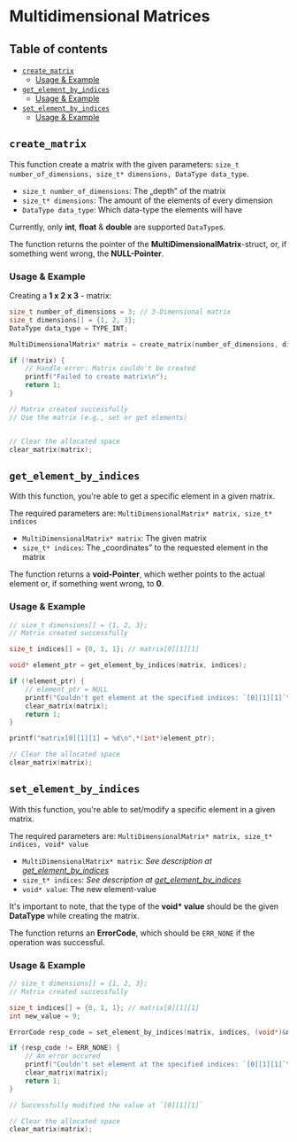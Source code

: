 <h1>Multidimensional Matrices</h1>

<h2>Table of contents</h2>

- [`create_matrix`](#create_matrix)
  - [Usage \& Example](#usage--example)
- [`get_element_by_indices`](#get_element_by_indices)
  - [Usage \& Example](#usage--example-1)
- [`set_element_by_indices`](#set_element_by_indices)
  - [Usage \& Example](#usage--example-2)


## `create_matrix`

This function create a matrix with the given parameters: `size_t number_of_dimensions, size_t* dimensions, DataType data_type`.

- `size_t number_of_dimensions`: The „depth” of the matrix
- `size_t* dimensions`: The amount of the elements of every dimension
- `DataType data_type`: Which data-type the elements will have


Currently, only __int__, __float__ & __double__ are supported `DataType`s.

The function returns the pointer of the __MultiDimensionalMatrix__-struct, or, if something went wrong, the __NULL-Pointer__.

### Usage & Example

Creating a __1 x 2 x 3__ - matrix:

```C
size_t number_of_dimensions = 3; // 3-Dimensional matrix
size_t dimensions[] = {1, 2, 3};
DataType data_type = TYPE_INT;

MultiDimensionalMatrix* matrix = create_matrix(number_of_dimensions, dimensions, data_type);

if (!matrix) {
    // Handle error: Matrix couldn't be created
    printf("Failed to create matrix\n");
    return 1;
}

// Matrix created successfully
// Use the matrix (e.g., set or get elements)


// Clear the allocated space
clear_matrix(matrix); 
```


## `get_element_by_indices`

With this function, you're able to get a specific element in a given matrix.

The required parameters are: `MultiDimensionalMatrix* matrix, size_t* indices`

- `MultiDimensionalMatrix* matrix`: The given matrix
- `size_t* indices`: The „coordinates” to the requested element in the matrix

The function returns a __void-Pointer__, which wether points to the actual element or, if something went wrong, to __0__.

### Usage & Example

```C
// size_t dimensions[] = {1, 2, 3};
// Matrix created successfully

size_t indices[] = {0, 1, 1}; // matrix[0][1][1]

void* element_ptr = get_element_by_indices(matrix, indices);

if (!element_ptr) {
    // element_ptr = NULL
    printf("Couldn't get element at the specified indices: `[0][1][1]`\n");
    clear_matrix(matrix); 
    return 1;
}

printf("matrix[0][1][1] = %d\n",*(int*)element_ptr);

// Clear the allocated space
clear_matrix(matrix); 
```


## `set_element_by_indices`

With this function, you're able to set/modify a specific element in a given matrix.

The required parameters are: `MultiDimensionalMatrix* matrix, size_t* indices, void* value`

- `MultiDimensionalMatrix* matrix`: *See description at [get_element_by_indices](#get_element_by_indices)*
- `size_t* indices`: *See description at [get_element_by_indices](#get_element_by_indices)*
- `void* value`: The new element-value


It's important to note, that the type of the __void* value__ should be the given __DataType__ while creating the matrix.

The function returns an __ErrorCode__, which should be `ERR_NONE` if the operation was successful.


### Usage & Example

```C
// size_t dimensions[] = {1, 2, 3};
// Matrix created successfully

size_t indices[] = {0, 1, 1}; // matrix[0][1][1]
int new_value = 9;

ErrorCode resp_code = set_element_by_indices(matrix, indices, (void*)&new_value);

if (resp_code != ERR_NONE) {
    // An error occured
    printf("Couldn't set element at the specified indices: `[0][1][1]`\n");
    clear_matrix(matrix); 
    return 1;
}

// Successfully modified the value at `[0][1][1]`

// Clear the allocated space
clear_matrix(matrix); 
```